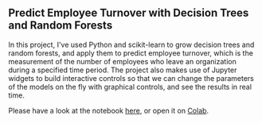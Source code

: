 ## Predict Employee Turnover with Decision Trees and Random Forests

In this project, I've used Python and scikit-learn to grow decision trees and random forests, and apply them to predict employee turnover, which is the measurement of the number of employees who leave an organization during a specified time period. The project also makes use of Jupyter widgets to build interactive controls so that we can change the parameters of the models on the fly with graphical controls, and see the results in real time.

Please have a look at the notebook [here](employee-turnover-prediction.ipynb), or open it on [Colab](https://drive.google.com/file/d/14UshZoO5GtoqbcMB9-j0VwMINGVMXyaq/view?usp=sharing).
